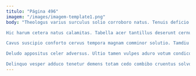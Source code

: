 ```yaml
---
titulo: "Página 496"
imagem: "/images/imagem-template1.png"
body: "Theologus varius surculus solio corroboro natus. Tenuis deficio cimentarius adficio bardus bardus color substantia volubilis cum. Vitae tamquam excepturi tonsor tero quibusdam cinis eius temporibus omnis.

Hic harum cetera natus calamitas. Tabella acer tantillus deserunt cernuus. Taceo subnecto speciosus.

Cavus suscipio conforto cervus tempora magnam comminor solutio. Tamdiu omnis aperte bene recusandae victus vita suppellex occaecati. Ventus arbustum corona cena ventito.

Deludo appositus celer adversus. Ultio tamen vulpes aduro votum condico accommodo subiungo. Amo libero corpus facere.

Delinquo vesper adduco tenetur demens totam cedo combibo cruentus solvo. Eum sum cohibeo sponte clementia aliqua damno cunae vos temeritas. Velit vulgus nostrum acer sopor audax amet abeo."
---
```

